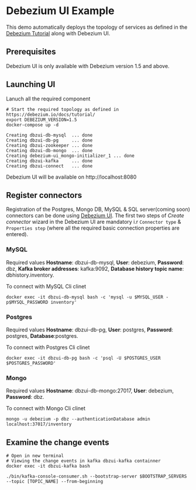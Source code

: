 # Debezium UI Example

This demo automatically deploys the topology of services as defined in the [Debezium Tutorial](https://debezium.io/docs/tutorial/) along with Debezium UI.


## Prerequisites

Debezium UI is only available with Debezium version 1.5 and above.


## Launching UI

Lanuch all the required component

```shell
# Start the required topology as defined in https://debezium.io/docs/tutorial/
export DEBEZIUM_VERSION=1.5
docker-compose up -d

Creating dbzui-db-mysql  ... done
Creating dbzui-db-pg     ... done
Creating dbzui-zookeeper ... done
Creating dbzui-db-mongo  ... done
Creating debezium-ui_mongo-initializer_1 ... done
Creating dbzui-kafka     ... done
Creating dbzui-connect   ... done

```


Debezium UI will be available on http://localhost:8080

## Register connectors

Registration of the Postgres, Mongo DB, MySQL & SQL server(coming soon) connectors can be done using [Debezium UI](http://localhost:8080). The first two steps of *Create connector* wizard in the Debezium UI are mandatory i.r `` Connector type `` & `` Properties step`` (where all the required basic connection properties are entered).  

### MySQL

Required values **Hostname**: dbzui-db-mysql, **User**: debezium, **Password**: dbz, **Kafka broker addresses**: kafka:9092, **Database history topic name**: dbhistory.inventory.


To connect with MySQL Cli clinet 
```shell
docker exec -it dbzui-db-mysql bash -c 'mysql -u $MYSQL_USER -p$MYSQL_PASSWORD inventory'

```

### Postgres

Required values **Hostname**: dbzui-db-pg, **User**: postgres, **Password**: postgres, **Database**:postgres.


To connect with Postgres Cli clinet 
```shell
docker exec -it dbzui-db-pg bash -c 'psql -U $POSTGRES_USER $POSTGRES_PASSWORD'

```

### Mongo

Required values **Hostname**: dbzui-db-mongo:27017, **User**: debezium, **Password**: dbz.


To connect with Mongo Cli clinet 
```shell
mongo -u debezium -p dbz --authenticationDatabase admin localhost:37017/inventory

```


## Examine the change events

```shell
# Open in new terminal
# Viewing the change events in kafka dbzui-kafka containner 
docker exec -it dbzui-kafka bash

./bin/kafka-console-consumer.sh --bootstrap-server $BOOTSTRAP_SERVERS --topic [TOPIC_NAME] --from-beginning

```


